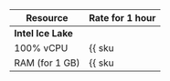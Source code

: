 Resource         | Rate for 1 hour                                 |
|----------------|-------------------------------------------------|
| **Intel Ice Lake**                                               |
| 100% vCPU      | {{ sku|ILS|mdb.cluster.pg.v3.cpu.c100|string }} |
| RAM (for 1 GB) | {{ sku|ILS|mdb.cluster.pg.v3.ram|string }}      |
